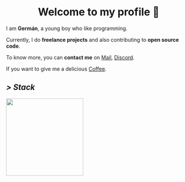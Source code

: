 <h1 align="center">Welcome to my profile 👋</h1>

I am **Germán**, a young boy who like programming.

Currently, I do **freelance projects** and also contributing to **open source code**.

To know more, you can **contact me** on [Mail](germanfernandez@gmail.com), [Discord](https://discord.com/users/546732670005149706).


If you want to give me a delicious <a href="https://ko-fi.com/germancito" target="_blank">Coffee</a>.

<h2 align="left"><i>> Stack</i></h2>
 
<img width=210 src="https://skillicons.dev/icons?i=js,lua,nodejs,express,git"/>


